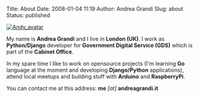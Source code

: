 Title: About
Date: 2008-01-04 11:19
Author: Andrea Grandi
Slug: about
Status: published

[![Andy\_avatar]({filename}/images/2008/01/andy_sportstracker.thumbnail.jpg)]({filename}/images/2008/01/andy_sportstracker.jpg "Andy_avatar")

My name is **Andrea Grandi** and I live in **London (UK)**. I
work as **Python/Django** developer for **Government Digital Service (GDS)** which is part of the **Cabinet Office**.

In my spare time I like to work on opensource projects (I'm learning
**Go** language at the moment and developing **Django/Python**
applications), attend local meetups and building stuff with **Arduino**
and **RaspberryPi**.

You can contact me at this address: **me** *\[at\]* **andreagrandi.it**

 
